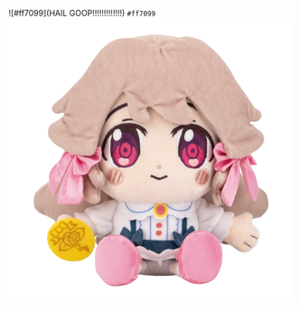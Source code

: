 ![#ff7099](HAIL GOOP!!!!!!!!!!!!!) `#ff7099`
![alt text](https://github.com/sevennethescientist/sevennethescientist/blob/6fdda0d87306798025b8514d98565f4dcd24364d/IMG_2044.png)
<!--
**sevennethescientist/sevennethescientist** is a ✨ _special_ ✨ repository because its `README.md` (this file) appears on your GitHub profile.

Here are some ideas to get you started:

- 🔭 I’m currently working on ...
- 🌱 I’m currently learning ...
- 👯 I’m looking to collaborate on ...
- 🤔 I’m looking for help with ...
- 💬 Ask me about ...
- 📫 How to reach me: ...
- 😄 Pronouns: ...
- ⚡ Fun fact: ...
-->
